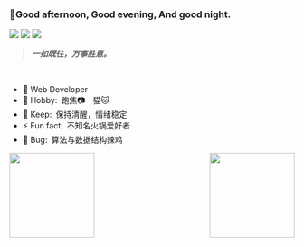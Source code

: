 
###   💫Good afternoon, Good evening, And good night.
![](https://img.shields.io/badge/Code-JavaScript-informational?style=flat&logo=JavaScript&logoColor=white&color=2bbc8a)
![](https://img.shields.io/badge/Code-Java-informational?style=flat&logo=Java&logoColor=white&color=2bbc8a)
![](https://img.shields.io/badge/Code-Django-informational?style=flat&logo=Django&logoColor=white&color=2bbc8a)
</br>

> ***一如既往，万事胜意。***
</br>


<!--
**ZhengLai98/ZhengLai98** is a ✨ _special_ ✨ repository because its `README.md` (this file) appears on your GitHub profile.
Here are some ideas to get you started:
--> 
- 🌱  Web Developer
- 💫 Hobby:&ensp;跑焦📷&ensp;&ensp;猫🐱
- 💬 Keep:&ensp;保持清醒，情绪稳定
- ⚡ Fun fact:&ensp;不知名火锅爱好者
- 🐛 Bug:&ensp;算法与数据结构辣鸡

<div style="display: flex; justify-content: space-between">
<img align="center" style="height: 150px" src="https://github-readme-stats.vercel.app/api/top-langs/?username=ZhengLai98&layout=compact&theme=tokyonight">
<img align="center" style="height: 150px"  src="https://github-readme-stats.vercel.app/api?username=ZhengLai98&show_icons=true&theme=tokyonight">
</div>


